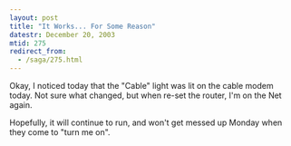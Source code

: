 ```yaml
---
layout: post
title: "It Works... For Some Reason"
datestr: December 20, 2003
mtid: 275
redirect_from:
  - /saga/275.html
---
```


Okay, I noticed today that the "Cable" light was lit on the cable modem today.  Not sure what changed, but when re-set the router, I'm on the Net again.

Hopefully, it will continue to run, and won't get messed up Monday when they come to "turn me on".

